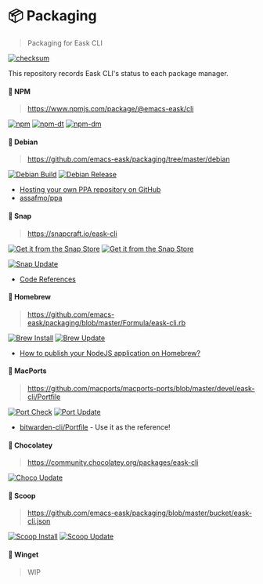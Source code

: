 # 📦 Packaging
> Packaging for Eask CLI

[![checksum](https://github.com/emacs-eask/packaging/actions/workflows/checksum.yml/badge.svg)](https://github.com/emacs-eask/packaging/actions/workflows/checksum.yml)

This repository records Eask CLI's status to each package manager.

#### 🧪 NPM
> https://www.npmjs.com/package/@emacs-eask/cli

[![npm](https://img.shields.io/npm/v/@emacs-eask/cli?logo=npm&color=green)](https://www.npmjs.com/package/@emacs-eask/cli)
[![npm-dt](https://img.shields.io/npm/dt/@emacs-eask/cli.svg)](https://npmcharts.com/compare/@emacs-eask/cli?minimal=true)
[![npm-dm](https://img.shields.io/npm/dm/@emacs-eask/cli.svg)](https://npmcharts.com/compare/@emacs-eask/cli?minimal=true)

#### 🧪 Debian
> https://github.com/emacs-eask/packaging/tree/master/debian

[![Debian Build](https://github.com/emacs-eask/packaging/actions/workflows/debian_build.yml/badge.svg)](https://github.com/emacs-eask/packaging/actions/workflows/debian_build.yml)
[![Debian Release](https://github.com/emacs-eask/packaging/actions/workflows/debian_release.yml/badge.svg)](https://github.com/emacs-eask/packaging/actions/workflows/debian_release.yml)

- [Hosting your own PPA repository on GitHub](https://assafmo.github.io/2019/05/02/ppa-repo-hosted-on-github.html)
- [assafmo/ppa](https://github.com/assafmo/ppa)

#### 🧪 Snap
> https://snapcraft.io/eask-cli

[![Get it from the Snap Store](https://snapcraft.io/static/images/badges/en/snap-store-black.svg)](https://snapcraft.io/eask-cli)
[![Get it from the Snap Store](https://snapcraft.io/static/images/badges/en/snap-store-white.svg)](https://snapcraft.io/eask-cli)

[![Snap Update](https://github.com/emacs-eask/packaging/actions/workflows/snap_update.yml/badge.svg)](https://github.com/emacs-eask/packaging/actions/workflows/snap_update.yml)

- [Code References](https://github.com/search?q=path%3Asnapcraft.yaml+%22plugin%3A+npm%22&type=Code&p=2)

#### 🧪 Homebrew
> https://github.com/emacs-eask/packaging/blob/master/Formula/eask-cli.rb

[![Brew Install](https://github.com/emacs-eask/packaging/actions/workflows/brew_install.yml/badge.svg)](https://github.com/emacs-eask/packaging/actions/workflows/brew_install.yml)
[![Brew Update](https://github.com/emacs-eask/packaging/actions/workflows/brew_update.yml/badge.svg)](https://github.com/emacs-eask/packaging/actions/workflows/brew_update.yml)

-  [How to publish your NodeJS application on Homebrew?](https://bharathvaj.me/blog/how-to-publish-your-nodejs-project-on-homebrew)

#### 🧪 MacPorts
> https://github.com/macports/macports-ports/blob/master/devel/eask-cli/Portfile

[![Port Check](https://github.com/emacs-eask/packaging/actions/workflows/port_check.yml/badge.svg)](https://github.com/emacs-eask/packaging/actions/workflows/port_check.yml)
[![Port Update](https://github.com/emacs-eask/packaging/actions/workflows/port_update.yml/badge.svg)](https://github.com/emacs-eask/packaging/actions/workflows/port_update.yml)

- [bitwarden-cli/Portfile](https://github.com/macports/macports-ports/blob/551a0eb9eff6e29b5a91e4da314e6ff2fb6b01d1/security/bitwarden-cli/Portfile) - Use it as the reference!

#### 🧪 Chocolatey
> https://community.chocolatey.org/packages/eask-cli

[![Choco Update](https://github.com/emacs-eask/packaging/actions/workflows/choco_update.yml/badge.svg)](https://github.com/emacs-eask/packaging/actions/workflows/choco_update.yml)

#### 🧪 Scoop
> https://github.com/emacs-eask/packaging/blob/master/bucket/eask-cli.json

[![Scoop Install](https://github.com/emacs-eask/packaging/actions/workflows/scoop_install.yml/badge.svg)](https://github.com/emacs-eask/packaging/actions/workflows/scoop_install.yml)
[![Scoop Update](https://github.com/emacs-eask/packaging/actions/workflows/scoop_update.yml/badge.svg)](https://github.com/emacs-eask/packaging/actions/workflows/scoop_update.yml)

#### 🧪 Winget
> WIP
